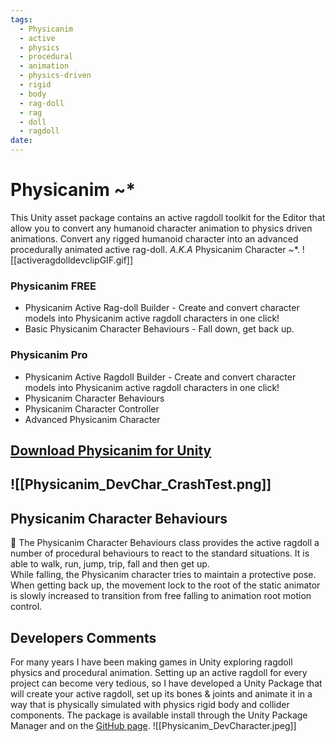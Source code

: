 ```yaml
---
tags:
  - Physicanim
  - active
  - physics
  - procedural
  - animation
  - physics-driven
  - rigid
  - body
  - rag-doll
  - rag
  - doll
  - ragdoll
date:
---
```

# Physicanim ~*
This Unity asset package contains an active ragdoll toolkit for the Editor that allow you to convert any humanoid character animation to physics driven animations. Convert any rigged humanoid character into an advanced procedurally animated active rag-doll. *A.K.A* Physicanim Character ~\*.
![[activeragdolldevclipGIF.gif]]
### Physicanim FREE
- Physicanim Active Rag-doll Builder - Create and convert character models into Physicanim active ragdoll characters in one click!
- Basic Physicanim Character Behaviours - Fall down, get back up.
### Physicanim Pro
- Physicanim Active Ragdoll Builder - Create and convert character models into Physicanim active ragdoll characters in one click!
- Physicanim Character Behaviours
- Physicanim Character Controller
- Advanced Physicanim Character
## [Download Physicanim for Unity](https://github.com/TildeAsterisk/Physicanim/releases/tag/v1.0.1)
![[Physicanim_DevChar_CrashTest.png]]
---
## Physicanim Character Behaviours
🦿 The Physicanim Character Behaviours class provides the active ragdoll a number of procedural behaviours to react to the standard situations. It is able to walk, run, jump, trip, fall and then get up.  
While falling, the Physicanim character tries to maintain a protective pose. When getting back up, the movement lock to the root of the static animator is slowly increased to transition from free falling to animation root motion control.
## Developers Comments
For many years I have been making games in Unity exploring ragdoll physics and procedural animation. Setting up an active ragdoll for every project can become very tedious, so I have  developed a Unity Package that will create your active ragdoll, set up its bones & joints and animate it in a way that is physically simulated with physics rigid body and collider components. The package is available install through the Unity Package Manager and on the [GitHub page](https://github.com/TildeAsterisk/Physicanim/releases/tag/v1.0.1).
![[Physicanim_DevCharacter.jpeg]]